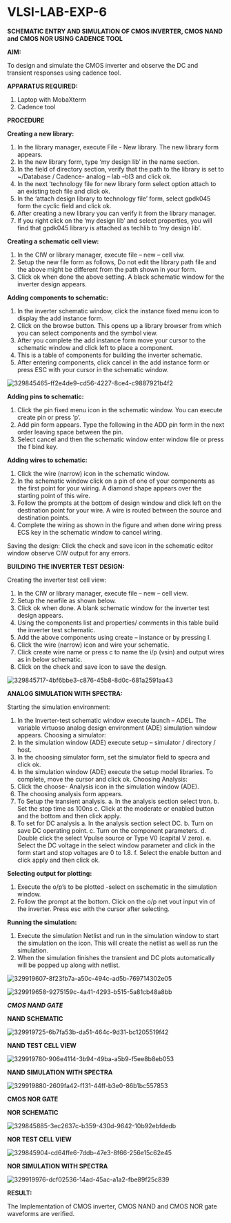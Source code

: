 # VLSI-LAB-EXP-6
**SCHEMATIC ENTRY AND SIMULATION OF CMOS INVERTER, CMOS NAND and CMOS NOR USING CADENCE TOOL**

**AIM:**

To design and simulate the CMOS inverter and observe the DC and transient responses using cadence tool.

**APPARATUS REQUIRED:**
 
1.	Laptop with MobaXterm
2.	Cadence tool
	
**PROCEDURE**

**Creating a new library:**
1.	In the library manager, execute File - New library. The new library form appears.
2.	In the new library form, type ‘my design lib’ in the name section.
3.	In the field of directory section, verify that the path to the library is set to ~/Database / Cadence- analog – lab –bl3 and click ok.
4.	In the next ‘technology file for new library form select option attach to an existing tech file and click ok.
5.	In the ‘attach design library to technology file’ form, select gpdk045 form the cyclic field and click ok.
6.	After creating a new library you can verify it from the library manager.
7.	If you right click on the ‘my design lib’ and select properties, you will find that gpdk045 library is attached as techlib to ‘my design lib’.

**Creating a schematic cell view:**

1.	In the CIW or library manager, execute file – new – cell viw.
2.	Setup the new file form as follows, Do not edit the library path file and the above might be different from the path shown in your form.
3.	Click ok when done the above setting. A black schematic window for the inverter design appears.

**Adding components to schematic:**

1.	In the inverter schematic window, click the instance fixed menu icon to display the add instance form.
2.	Click on the browse button. This opens up a library browser from which you can select components and the symbol view.
3.	After you complete the add instance form move your cursor to the schematic window and click left to place a component.
4.	This is a table of components for building the inverter schematic.
5.	After entering components, click cancel in the add instance form or press ESC with your cursor in the schematic window.


![329845465-ff2e4de9-cd56-4227-8ce4-c9887921b4f2](https://github.com/magesh0123/VLSI-LAB-EXP-6/assets/162102402/38bcb6ad-d305-4e64-90fc-debb1e85f1ff)

**Adding pins to schematic:**

1.	Click the pin fixed menu icon in the schematic window. You can execute create pin or press ‘p’.
2.	Add pin form appears. Type the following in the ADD pin form in the next order leaving space between the pin.
3.	Select cancel and then the schematic window enter window file or press the f bind key.
   
**Adding wires to schematic:**

1.	Click the wire (narrow) icon in the schematic window.
2.	In the schematic window click on a pin of one of your components as the first point for your wiring. A diamond shape appears over the starting point of this wire.
3.	Follow the prompts at the bottom of design window and click left on the destination point for your wire. A wire is routed between the source and destination points.
4.	Complete the wiring as shown in the figure and when done wiring press ECS key in the schematic window to cancel wiring.

Saving the design:
	Click the check and save icon in the schematic editor window observe CIW output for any errors.

**BUILDING THE INVERTER TEST DESIGN:**

Creating the inverter test cell view:
1.	In the CIW or library manager, execute file – new – cell view.
2.	Setup the newfile as shown below.
3.	Click ok when done. A blank schematic window for the inverter test design appears.
4.	Using the components list and properties/ comments in this table build the inverter test schematic.
5.	Add the above components using create – instance or by pressing I.
6.	Click the wire (narrow) icon and wire your schematic.
7.	Click create wire name or press c to name the i/p (vsin) and output wires as in below schematic.
8.	Click on the check and save icon to save the design.

 
![329845717-4bf6bbe3-c876-45b8-8d0c-681a2591aa43](https://github.com/magesh0123/VLSI-LAB-EXP-6/assets/162102402/eab3accd-90d9-4079-925a-8b130d9393be)

**ANALOG SIMULATION WITH SPECTRA:**

Starting the simulation environment:
1.	In the Inverter-test schematic window execute launch – ADEL. The variable virtuoso analog design environment (ADE) simulation window appears.
Choosing a simulator:
1.	In the simulation window (ADE) execute setup – simulator / directory / host.
2.	In the choosing simulator form, set the simulator field to specra and click ok.
3.	In the simulation window (ADE) execute the setup model libraries.
To complete, move the cursor and click ok.
Choosing Analysis:
1.	Click the choose- Analysis icon in the simulation window (ADE).
2.	The choosing analysis form appears.
3.	To Setup the transient analysis.
a.	In the analysis section select tron.
b.	Set the stop time as 100ns
c.	Click at the moderate or enabled button and the bottom and then click apply.
4.	To set for DC analysis
a.	In the analysis section select DC.
b.	Turn on save DC operating point.
c.	Turn on the component parameters.
d.	Double click the select Vpulse source or Type V0 (capital V zero).
e.	Select the DC voltage in the select window parameter and click in the form start and stop voltages are 0 to 1.8.
f.	Select the enable button and click apply and then click ok.

**Selecting output for plotting:**

1.	Execute the o/p’s to be plotted  -select on sschematic in the simulation window.
2.	Follow the prompt at the bottom. Click on the o/p net vout input vin of the inverter. Press esc with the cursor after selecting.

**Running the simulation:**

1.	Execute the simulation Netlist and run in the simulation window to start the simulation on the icon. This will create the netlist as well as run the simulation.
2.	When the simulation finishes the transient and DC plots automatically will be popped up along with netlist.

 ![329919607-8f23fb7a-a50c-494c-ad5b-769714302e05](https://github.com/magesh0123/VLSI-LAB-EXP-6/assets/162102402/3ccc10fa-b551-46ad-b30c-53bbe09fab88)


![329919658-9275159c-4a41-4293-b515-5a81cb48a8bb](https://github.com/magesh0123/VLSI-LAB-EXP-6/assets/162102402/59090cbd-2cff-47eb-bcde-2cbea8b73762)



***CMOS NAND GATE***

**NAND SCHEMATIC**


![329919725-6b7fa53b-da51-464c-9d31-bc1205519f42](https://github.com/magesh0123/VLSI-LAB-EXP-6/assets/162102402/e8139472-4fe0-449b-9751-7496cf6fc66c)


**NAND TEST CELL VIEW**

![329919780-906e4114-3b94-49ba-a5b9-f5ee8b8eb053](https://github.com/magesh0123/VLSI-LAB-EXP-6/assets/162102402/3a8bfff8-f658-4143-b39d-acf28bc1271a)

 
**NAND SIMULATION WITH SPECTRA**

![329919880-2609fa42-f131-44ff-b3e0-86b1bc557853](https://github.com/magesh0123/VLSI-LAB-EXP-6/assets/162102402/3d4b40fc-3d5b-49f7-8ea2-be3536c1ee65)



**CMOS NOR GATE**

**NOR SCHEMATIC**

![329845885-3ec2637c-b359-430d-9642-10b92ebfdedb](https://github.com/magesh0123/VLSI-LAB-EXP-6/assets/162102402/f25ad936-7618-462f-8e12-7ad80d3d2a65)


**NOR TEST CELL VIEW**

![329845904-cd64ffe6-7ddb-47e3-8f66-256e15c62e45](https://github.com/magesh0123/VLSI-LAB-EXP-6/assets/162102402/c36fc8a9-49a0-43c5-a866-8757a278e44f)


**NOR SIMULATION WITH SPECTRA**

![329919976-dcf02536-14ad-45ac-a1a2-fbe89f25c839](https://github.com/magesh0123/VLSI-LAB-EXP-6/assets/162102402/02caa70c-081f-4f34-a42b-58f1d5f387fb)


**RESULT:**

The Implementation of CMOS inverter, CMOS NAND and CMOS NOR gate waveforms are verified.
